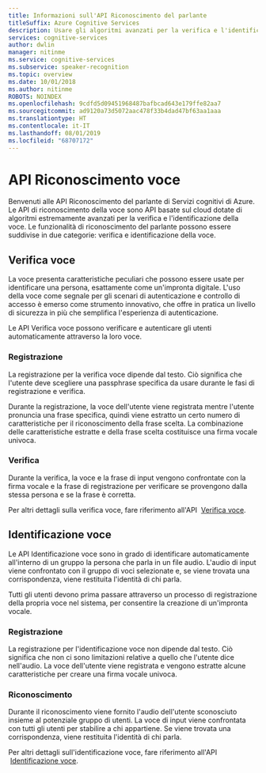```yaml
---
title: Informazioni sull'API Riconoscimento del parlante
titleSuffix: Azure Cognitive Services
description: Usare gli algoritmi avanzati per la verifica e l'identificazione della voce con l'API Riconoscimento del parlante in Servizi cognitivi.
services: cognitive-services
author: dwlin
manager: nitinme
ms.service: cognitive-services
ms.subservice: speaker-recognition
ms.topic: overview
ms.date: 10/01/2018
ms.author: nitinme
ROBOTS: NOINDEX
ms.openlocfilehash: 9cdfd5d09451968487bafbcad643e179ffe82aa7
ms.sourcegitcommit: ad9120a73d5072aac478f33b4dad47bf63aa1aaa
ms.translationtype: HT
ms.contentlocale: it-IT
ms.lasthandoff: 08/01/2019
ms.locfileid: "68707172"
---
```

# <a name="speaker-recognition-api"></a>API Riconoscimento voce

Benvenuti alle API Riconoscimento del parlante di Servizi cognitivi di Azure. Le API di riconoscimento della voce sono API basate sul cloud dotate di algoritmi estremamente avanzati per la verifica e l'identificazione della voce. Le funzionalità di riconoscimento del parlante possono essere suddivise in due categorie: verifica e identificazione della voce.


## <a name="speaker-verification"></a>Verifica voce

La voce presenta caratteristiche peculiari che possono essere usate per identificare una persona, esattamente come un'impronta digitale.  L'uso della voce come segnale per gli scenari di autenticazione e controllo di accesso è emerso come strumento innovativo, che offre in pratica un livello di sicurezza in più che semplifica l'esperienza di autenticazione.

Le API Verifica voce possono verificare e autenticare gli utenti automaticamente attraverso la loro voce.

### <a name="enrollment"></a>Registrazione

La registrazione per la verifica voce dipende dal testo. Ciò significa che l'utente deve scegliere una passphrase specifica da usare durante le fasi di registrazione e verifica.

Durante la registrazione, la voce dell'utente viene registrata mentre l'utente pronuncia una frase specifica, quindi viene estratto un certo numero di caratteristiche per il riconoscimento della frase scelta. La combinazione delle caratteristiche estratte e della frase scelta costituisce una firma vocale univoca.

### <a name="verification"></a>Verifica

Durante la verifica, la voce e la frase di input vengono confrontate con la firma vocale e la frase di registrazione per verificare se provengono dalla stessa persona e se la frase è corretta.

Per altri dettagli sulla verifica voce, fare riferimento all'API  [Verifica voce](https://westus.dev.cognitive.microsoft.com/docs/services/563309b6778daf02acc0a508/operations/563309b7778daf06340c9652).

## <a name="speaker-identification"></a>Identificazione voce

Le API Identificazione voce sono in grado di identificare automaticamente all'interno di un gruppo la persona che parla in un file audio. L'audio di input viene confrontato con il gruppo di voci selezionate e, se viene trovata una corrispondenza, viene restituita l'identità di chi parla.

Tutti gli utenti devono prima passare attraverso un processo di registrazione della propria voce nel sistema, per consentire la creazione di un'impronta vocale.


### <a name="enrollment"></a>Registrazione

La registrazione per l'identificazione voce non dipende dal testo. Ciò significa che non ci sono limitazioni relative a quello che l'utente dice nell'audio. La voce dell'utente viene registrata e vengono estratte alcune caratteristiche per creare una firma vocale univoca.


### <a name="recognition"></a>Riconoscimento

Durante il riconoscimento viene fornito l'audio dell'utente sconosciuto insieme al potenziale gruppo di utenti. La voce di input viene confrontata con tutti gli utenti per stabilire a chi appartiene. Se viene trovata una corrispondenza, viene restituita l'identità di chi parla.

Per altri dettagli sull'identificazione voce, fare riferimento all'API  [Identificazione voce](https://westus.dev.cognitive.microsoft.com/docs/services/563309b6778daf02acc0a508/operations/5645c068e597ed22ec38f42e).

